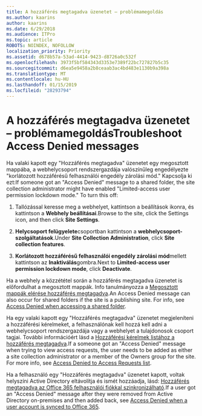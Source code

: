 ```yaml
---
title: A hozzáférés megtagadva üzenetet – problémamegoldás
ms.author: kaarins
author: kaarins
ms.date: 6/29/2018
ms.audience: ITPro
ms.topic: article
ROBOTS: NOINDEX, NOFOLLOW
localization_priority: Priority
ms.assetid: d678b57a-53ad-4414-9423-d8726a0c532f
ms.openlocfilehash: 3973f5bf584343d3353e7389f22bc727827b5c35
ms.sourcegitcommit: d6ea5e9458a2b8ceaab3ac4bd483e1130b9a398a
ms.translationtype: MT
ms.contentlocale: hu-HU
ms.lasthandoff: 01/15/2019
ms.locfileid: "28293794"
---
```

# <a name="troubleshoot-access-denied-messages"></a><span data-ttu-id="4524e-102">A hozzáférés megtagadva üzenetet – problémamegoldás</span><span class="sxs-lookup"><span data-stu-id="4524e-102">Troubleshoot Access Denied messages</span></span>

<span data-ttu-id="4524e-p101">Ha valaki kapott egy "Hozzáférés megtagadva" üzenetet egy megosztott mappába, a webhelycsoport rendszergazdája valószínűleg engedélyezte "korlátozott hozzáférésű felhasználói engedély zárolási mód." Kapcsolja ki ezt:</span><span class="sxs-lookup"><span data-stu-id="4524e-p101">If someone got an "Access Denied" message to a shared folder, the site collection administrator might have enabled "Limited-access user permission lockdown mode." To turn this off:</span></span> 
  
1. <span data-ttu-id="4524e-105">Tallózással keresse meg a webhelyet, kattintson a beállítások ikonra, és kattintson a **Webhely beállításai**.</span><span class="sxs-lookup"><span data-stu-id="4524e-105">Browse to the site, click the Settings icon, and then click **Site Settings**.</span></span>
    
2. <span data-ttu-id="4524e-106">**Helycsoport felügyelete**csoportban kattintson a **webhelycsoport-szolgáltatások**.</span><span class="sxs-lookup"><span data-stu-id="4524e-106">Under **Site Collection Administration**, click **Site collection features**.</span></span>
    
3. <span data-ttu-id="4524e-107">**Korlátozott hozzáférésű felhasználói engedély zárolási mód**mellett kattintson az **Inaktiválás**gombra.</span><span class="sxs-lookup"><span data-stu-id="4524e-107">Next to **Limited-access user permission lockdown mode**, click **Deactivate**.</span></span>
    
<span data-ttu-id="4524e-p102">Ha a webhely a közzététel során a hozzáférés megtagadva üzenetet is előfordulhat a megosztott mappák. Info tanulmányozza a [Megosztott mappák elérése hozzáférés megtagadva](https://go.microsoft.com/fwlink/?linkid=2004317).</span><span class="sxs-lookup"><span data-stu-id="4524e-p102">An Access Denied message can also occur for shared folders if the site is a publishing site. For info, see [Access Denied when accessing a shared folder](https://go.microsoft.com/fwlink/?linkid=2004317).</span></span>
  
<span data-ttu-id="4524e-p103">Ha egy valaki kapott egy "Hozzáférés megtagadva" üzenetet megjeleníteni a hozzáférési kérelmeket, a felhasználónak kell hozzá kell adni a webhelycsoport rendszergazdája vagy a webhelyet a tulajdonosok csoport tagjai. További információért lásd a [Hozzáférési kérelmek listához a hozzáférés megtagadva](https://go.microsoft.com/fwlink/?linkid=2004220).</span><span class="sxs-lookup"><span data-stu-id="4524e-p103">If a someone got an "Access Denied" message when trying to view access requests, the user needs to be added as either a site collection administrator or a member of the Owners group for the site. For more info, see [Access Denied to Access Requests list](https://go.microsoft.com/fwlink/?linkid=2004220).</span></span>
  
<span data-ttu-id="4524e-112">Ha a felhasználó egy "Hozzáférés megtagadva" üzenetet kapott, voltak helyszíni Active Directory eltávolítja és ismét hozzáadja, lásd: [Hozzáférés megtagadva az Office 365 felhasználói fiókkal szinkronizálható](https://go.microsoft.com/fwlink/?linkid=2004318).</span><span class="sxs-lookup"><span data-stu-id="4524e-112">If a user got an "Access Denied" message after they were removed from Active Directory on-premises and then added back, see [Access Denied when a user account is synced to Office 365](https://go.microsoft.com/fwlink/?linkid=2004318).</span></span>
  

